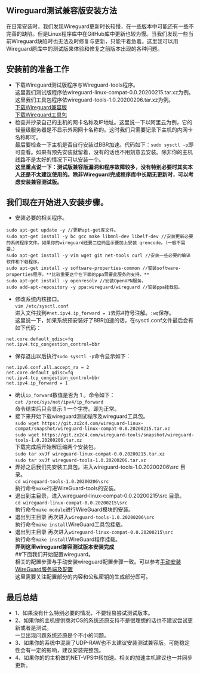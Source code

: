 ## Wireguard测试兼容版安装方法  
在日常安装时，我们发现Wireguard更新时长较慢，在一些版本中可能还有一些不完善的缺陷。但是Linux程序库中在GitHub库中更新也较为慢。当我们发现一些当前Wireguard缺陷时也无法及时修复与更新，只能干着急着。这里我可以用Wireguard原库中的测试版来体验和修复之前版本出现的各种问题。  
## 安装前的准备工作  
* 下载Wireguard测试版程序与Wireguard-tools程序。  
这里我们测试版程序依wireguard-linux-compat-0.0.20200215.tar.xz为例。  
这里我们工具包程序依wireguard-tools-1.0.20200206.tar.xz为例。  
[下载Wireguard兼容版](https://git.zx2c4.com/wireguard-linux-compat/snapshot/wireguard-linux-compat-0.0.20200215.tar.xz)  
[下载Wireguard工具包](https://git.zx2c4.com/wireguard-tools/snapshot/wireguard-tools-1.0.20200206.tar.xz)  
* 检查并抄录自己的主机的网卡名称及IP地址。这里说一下以阿里云为例，它的轻量级服务器是不显示外网网卡名称的。这时我们只需要记录下主机的内网卡名称即可。  
最后要检查一下主机是否自行安装过BBR加速。代码如下：`sudo sysctl -p`即可查看。如果有预先安装就留着，没有的话也不用刻意去安装。除非你的主机线路不是太好的情况下可以安装一个。  
**这里重点说一下：测试版兼容版漏洞和程序故障较多，没有特别必要时其实本人还是不太建议使用的。除非Wireguard完成程序库中长期无更新时，可以考虑安装兼容测试版。**  
## 我们现在开始进入安装步骤。  
* 安装必要的相关程序。  

```
sudo apt-get update -y //更新apt-get库文件。
sudo apt-get install -y bc gcc make libmnl-dev libelf-dev //安装更新必要的系统程序文件。如果你的wireguard还要二位码显示要加上安装 qrencode。（一般不需要。）
sudo apt-get install -y vim wget git net-tools curl //安装一些必要的编译软件和下载程序。
sudo apt-get install -y software-properties-common //安装software-properties程序。**比较重要这个在下面的ppa需要此服务的支持。**
sudo apt-get install -y openresolv //安装OpenVPN服务。
sudo add-apt-repository -y ppa:wireguard/wireguard //安装ppa挂载包。
```  
  
* 修改系统内核接口。  
`vim /etc/sysctl.conf`  
进入文件找到`#net.ipv4.ip_forward = 1`去除#符号注解。`:wq`保存。  
这里说一下，如果系统预安装好了BBR加速的话，在sysctl.conf文件最后会有如下代码：  
```
net.core.default_qdisc=fq
net.ipv4.tcp_congestion_control=bbr
```  
  

* 保存退出以后执行`sudo sysctl -p`命令显示如下：  
```
net.ipv6.conf.all.accept_ra = 2
net.core.default_qdisc=fq
net.ipv4.tcp_congestion_control=bbr
net.ipv4.ip_forward = 1
```  
  
* 确认`ip_forward`数值是否为 1 。命令如下：  
`cat /proc/sys/net/ipv4/ip_forward`  
命令结束后只会显示 1 一个字符。即为正常。  
* 接下来开始下载wireguard测试程序及wireguard工具包。  
`sudo wget https://git.zx2c4.com/wireguard-linux-compat/snapshot/wireguard-linux-compat-0.0.20200215.tar.xz`  
`sudo wget https://git.zx2c4.com/wireguard-tools/snapshot/wireguard-tools-1.0.20200206.tar.xz`  
下载完成后开始解压缩两个安装包。  
`sudo tar xvJf wireguard-linux-compat-0.0.20200215.tar.xz`  
`sudo tar xvJf wireguard-tools-1.0.20200206.tar.xz`  
* 弄好之后我们先安装工具包。进入wireguard-tools-1.0.20200206\src 目录。  
`cd wireguard-tools-1.0.20200206\src`  
执行命令`make`行进WireGuard-tools的安装。  
* 退出到主目录，进入wireguard-linux-compat-0.0.20200215\src 目录。  
`cd wireguard-linux-compat-0.0.20200215\src`  
执行命令`make module`进行WireGuard模块的安装。  
* 退出到主目录 再次进入`wireguard-tools-1.0.20200206\src`  
执行命令`make install`WireGuard工具包挂载。  
* 退出到主目录 再次进入`wireguard-linux-compat-0.0.20200215\src`  
执行命令`make install`WireGuard程序挂载。  
**弄到这里wireguard兼容测试版本安装完成**  
##下面我们开始配置wireguard。  
相关的配置步骤与手动安装wireguard配置步骤一致。可以参考[手动安装WireGuard服务端及配置](https://github.com/szhaolu/Ubuntu/blob/master/WireGuard/%E6%89%8B%E5%8A%A8%E5%AE%89%E8%A3%85WireGuard%E6%9C%8D%E5%8A%A1%E7%AB%AF%E5%8F%8A%E9%85%8D%E7%BD%AE.md)  
这里需要关注配置部分的内容和公私密钥的生成部分即可。  

## 最后总结  
* 1、如果没有什么特别必要的情况，不要轻易尝试测试版本。
* 2、如果你的主机提供商对OS的系统还原支持不是很理想的话也不建议尝试更新或者是测试。  
一旦出现问题系统还原是个不小的问题。  
* 3、如果你的系统中混装了UDP-RAW也不太建议安装测试兼容版。可能稳定性会有一定的影响，建议安装完整包。  
* 4、如果你的的主机做的NET-VPS中转加速。相关的加速主机建议也一并同步更新。
